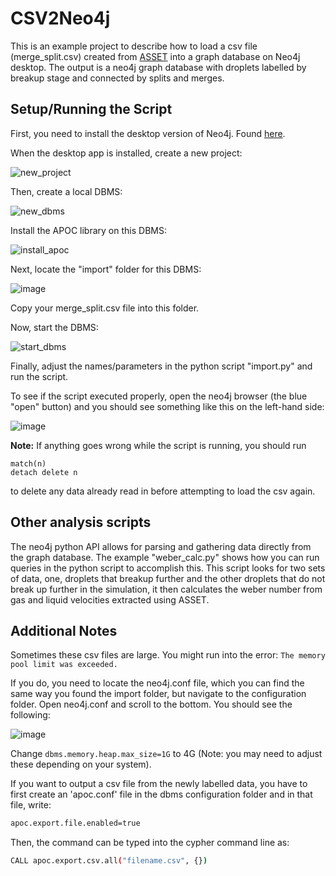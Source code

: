 # CSV2Neo4j
This is an example project to describe how to load a csv file (merge_split.csv) created from [ASSET](https://doi.org/10.1016/j.compfluid.2023.105808) into a graph database on Neo4j desktop. The output is a neo4j graph database with droplets labelled by breakup stage and connected by splits and merges. 

## Setup/Running the Script
First, you need to install the desktop version of Neo4j. Found [here](https://neo4j.com/download/?utm_source=Google&utm_medium=PaidSearch&utm_campaign=Evergreen&utm_content=AMS-Search-SEMCE-DSA-None-SEM-SEM-NonABM&utm_term=&utm_adgroup=pmax&gad_source=1&gclid=CjwKCAjw6c63BhAiEiwAF0EH1Ay5vc5tWtd01RVUDIpBCwSmwvaxg_XNPzxMZyQy3cMirWZHrMQROBoCo38QAvD_BwE).

When the desktop app is installed, create a new project:

![new_project](https://github.com/user-attachments/assets/8cb61573-e0e5-46ba-8607-6dce25f1cda2)

Then, create a local DBMS:

![new_dbms](https://github.com/user-attachments/assets/221ff78a-2063-47c1-a1d9-37fead7255be)

Install the APOC library on this DBMS:

![install_apoc](https://github.com/user-attachments/assets/1569e6ea-c3a3-4aaf-bc56-64d794c7d986)

Next, locate the "import" folder for this DBMS:

![image](https://github.com/user-attachments/assets/d3f85189-2913-40eb-b0d5-80ad3643d6c9)

Copy your merge_split.csv file into this folder.

Now, start the DBMS:

![start_dbms](https://github.com/user-attachments/assets/125bf831-1574-431d-a7fe-09a2ebedc128)

Finally, adjust the names/parameters in the python script "import.py" and run the script.

To see if the script executed properly, open the neo4j browser (the blue "open" button) and you should see something like this on the left-hand side:

![image](https://github.com/user-attachments/assets/72856f4b-cc91-4796-90ea-ad10a165e655)

**Note:** If anything goes wrong while the script is running, you should run
```
match(n)
detach delete n
```
to delete any data already read in before attempting to load the csv again. 

## Other analysis scripts

The neo4j python API allows for parsing and gathering data directly from the graph database. The example "weber_calc.py" shows how you can run queries in the python script to accomplish this. This script looks for two sets of data, one, droplets that breakup further and the other droplets that do not break up further in the simulation, it then calculates the weber number from gas and liquid velocities extracted using ASSET.

## Additional Notes

Sometimes these csv files are large. You might run into the error: ```The memory pool limit was exceeded.```

If you do, you need to locate the neo4j.conf file, which you can find the same way you found the import folder, but navigate to the configuration folder. Open neo4j.conf and scroll to the bottom. You should see the following:

![image](https://github.com/user-attachments/assets/201ad27d-03f9-42ee-983f-f096d43f3178)

Change ```dbms.memory.heap.max_size=1G``` to 4G (Note: you may need to adjust these depending on your system). 


If you want to output a csv file from the newly labelled data, you have to first create an 'apoc.conf' file in the dbms configuration folder and in that file, write:
```bash
apoc.export.file.enabled=true
```
Then, the command can be typed into the cypher command line as:
```bash
CALL apoc.export.csv.all("filename.csv", {})
```
